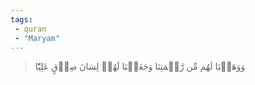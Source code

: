 ```yaml
---
tags: 
 - quran 
 - "Maryam"
---
```


> وَوَهَبۡنَا لَهُم مِّن رَّحۡمَتِنَا وَجَعَلۡنَا لَهُمۡ لِسَانَ صِدۡقٍ عَلِيّٗا
